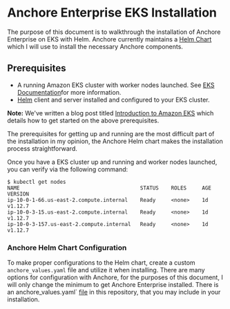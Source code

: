 # Anchore Enterprise EKS Installation

The purpose of this document is to walkthrough the installation of Anchore Enterprise on EKS with Helm. Anchore currently maintains a [Helm Chart](https://github.com/helm/charts/tree/master/stable/anchore-engine) which I will use to install the necessary Anchore components. 

## Prerequisites

- A running Amazon EKS cluster with worker nodes launched. See [EKS Documentation](https://docs.aws.amazon.com/eks/latest/userguide/getting-started.html)for more information.
- [Helm](https://helm.sh/) client and server installed and configured to your EKS cluster.

**Note:** We've written a blog post titled [Introduction to Amazon EKS](https://anchore.com/introduction-to-amazon-eks/) which details how to get started on the above prerequisites.

The prerequisites for getting up and running are the most difficult part of the installation in my opinion, the Anchore Helm chart makes the installation process straightforward. 

Once you have a EKS cluster up and running and worker nodes launched, you can verify via the following command:

```
$ kubectl get nodes
NAME                                       STATUS    ROLES     AGE       VERSION
ip-10-0-1-66.us-east-2.compute.internal    Ready     <none>    1d        v1.12.7
ip-10-0-3-15.us-east-2.compute.internal    Ready     <none>    1d        v1.12.7
ip-10-0-3-157.us-east-2.compute.internal   Ready     <none>    1d        v1.12.7
```

### Anchore Helm Chart Configuration

To make proper configurations to the Helm chart, create a custom `anchore_values.yaml` file and utilize it when installing. There are many options for configuration with Anchore, for the purposes of this document, I will only change the minimum to get Anchore Enterprise installed. There is an anchore_values.yaml` [file](anchore_values.yaml) in this repository, that you may include in your installation. 